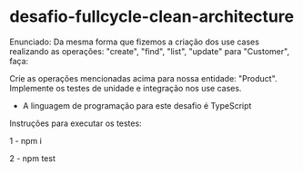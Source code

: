 # desafio-fullcycle-clean-architecture

Enunciado:
Da mesma forma que fizemos a criação dos use cases realizando as operações: "create", "find", "list", "update" para "Customer", faça:

Crie as operações mencionadas acima para nossa entidade: "Product".
Implemente os testes de unidade e integração nos use cases.

* A linguagem de programação para este desafio é TypeScript

Instruções para executar os testes:

1 - npm i

2 - npm test
